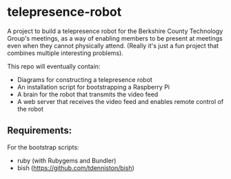 # telepresence-robot

A project to build a telepresence robot for the Berkshire County Technology
Group's meetings, as a way of enabling members to be present at meetings even
when they cannot physically attend. (Really it's just a fun project that
combines multiple interesting problems).

This repo will eventually contain:

- Diagrams for constructing a telepresence robot
- An installation script for bootstrapping a Raspberry Pi
- A brain for the robot that transmits the video feed
- A web server that receives the video feed and enables remote control of the
  robot

## Requirements:

For the bootstrap scripts:
- ruby (with Rubygems and Bundler)
- bish (https://github.com/tdenniston/bish)
